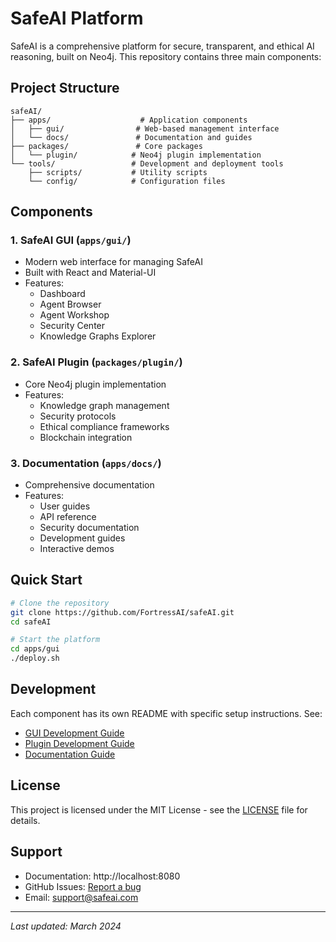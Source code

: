 # SafeAI Platform

SafeAI is a comprehensive platform for secure, transparent, and ethical AI reasoning, built on Neo4j. This repository contains three main components:

## Project Structure

```
safeAI/
├── apps/                    # Application components
│   ├── gui/                # Web-based management interface
│   └── docs/               # Documentation and guides
├── packages/               # Core packages
│   └── plugin/            # Neo4j plugin implementation
└── tools/                 # Development and deployment tools
    ├── scripts/           # Utility scripts
    └── config/            # Configuration files
```

## Components

### 1. SafeAI GUI (`apps/gui/`)
- Modern web interface for managing SafeAI
- Built with React and Material-UI
- Features:
  - Dashboard
  - Agent Browser
  - Agent Workshop
  - Security Center
  - Knowledge Graphs Explorer

### 2. SafeAI Plugin (`packages/plugin/`)
- Core Neo4j plugin implementation
- Features:
  - Knowledge graph management
  - Security protocols
  - Ethical compliance frameworks
  - Blockchain integration

### 3. Documentation (`apps/docs/`)
- Comprehensive documentation
- Features:
  - User guides
  - API reference
  - Security documentation
  - Development guides
  - Interactive demos

## Quick Start

```bash
# Clone the repository
git clone https://github.com/FortressAI/safeAI.git
cd safeAI

# Start the platform
cd apps/gui
./deploy.sh
```

## Development

Each component has its own README with specific setup instructions. See:
- [GUI Development Guide](apps/gui/README.md)
- [Plugin Development Guide](packages/plugin/README.md)
- [Documentation Guide](apps/docs/README.md)

## License

This project is licensed under the MIT License - see the [LICENSE](LICENSE) file for details.

## Support

- Documentation: http://localhost:8080
- GitHub Issues: [Report a bug](https://github.com/FortressAI/safeAI/issues)
- Email: support@safeai.com

---

*Last updated: March 2024*

